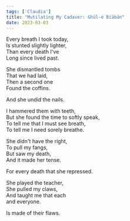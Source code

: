 ```yaml
---  
tags: ['Claudia']  
title: "Mutilating My Cadaver: Ghūl-e Biābān"  
date: 2023-03-03  
---
```


Every breath I took today,  
Is stunted slightly lighter,  
Than every death I've  
Long since lived past.

She dismantled tombs  
That we had laid,  
Then a second one  
Found the coffins.

And she undid the nails.

I hammered them with teeth,  
But she found the time to softly speak,  
To tell me that I must see breath,  
To tell me I need sorely breathe.

She didn't have the right,  
To pull my fangs,  
But saw my death,  
And it made her tense.

For every death that she repressed.

She played the teacher,  
She pulled my claws,  
And taught me that each  
and everyone.

Is made of their flaws.
